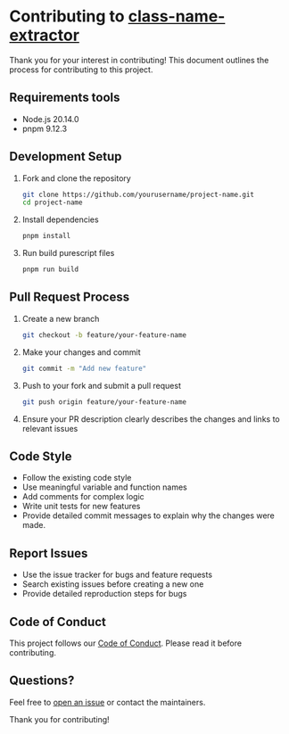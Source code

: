 # Contributing to [class-name-extractor](https://github.com/himanoa/class-name-extractor)

Thank you for your interest in contributing! This document outlines the process for contributing to this project.
## Requirements tools

- Node.js 20.14.0
- pnpm 9.12.3

## Development Setup

1. Fork and clone the repository
   ```bash
   git clone https://github.com/yourusername/project-name.git
   cd project-name
   ```

2. Install dependencies
   ```bash
   pnpm install
   ```

3. Run build purescript files
   ```bash
   pnpm run build
   ```

## Pull Request Process

1. Create a new branch
   ```bash
   git checkout -b feature/your-feature-name
   ```

2. Make your changes and commit 
   ```bash
   git commit -m "Add new feature"
   ```

3. Push to your fork and submit a pull request
   ```bash
   git push origin feature/your-feature-name
   ```

4. Ensure your PR description clearly describes the changes and links to relevant issues

## Code Style

- Follow the existing code style
- Use meaningful variable and function names
- Add comments for complex logic
- Write unit tests for new features
- Provide detailed commit messages to explain why the changes were made.

## Report Issues

- Use the issue tracker for bugs and feature requests
- Search existing issues before creating a new one
- Provide detailed reproduction steps for bugs

## Code of Conduct

This project follows our [Code of Conduct](CODE_OF_CONDUCT.md). Please read it before contributing.

## Questions?

Feel free to [open an issue](https://github.com/owner/project-name/issues/new) or contact the maintainers.

Thank you for contributing!
